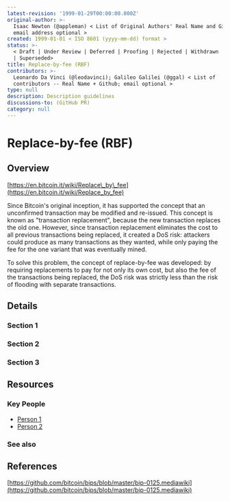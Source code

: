 ```yaml
---
latest-revision: '1999-01-29T00:00:00.000Z'
original-author: >-
  Isaac Newton (@appleman) < List of Original Authors' Real Name and Github;
  email address optional >
created: 1999-01-01 < ISO 8601 (yyyy-mm-dd) format >
status: >-
  < Draft | Under Review | Deferred | Proofing | Rejected | Withdrawn | Accepted
  | Superseded>
title: Replace-by-fee (RBF)
contributors: >-
  Leonardo Da Vinci (@leodavinci); Galileo Galilei (@ggal) < List of
  contributors -- Real Name + Github; email optional >
type: null
description: Description guidelines
discussions-to: (GitHub PR)
category: null
---
```


# Replace-by-fee \(RBF\)

## Overview

[https://en.bitcoin.it/wiki/Replace\_by\_fee](https://en.bitcoin.it/wiki/Replace_by_fee)

Since Bitcoin's original inception, it has supported the concept that an unconfirmed transaction may be modified and re-issued. This concept is known as "transaction replacement", because the new transaction replaces the old one. However, since transaction replacement eliminates the cost to all previous transactions being replaced, it created a DoS risk: attackers could produce as many transactions as they wanted, while only paying the fee for the one variant that was eventually mined.

To solve this problem, the concept of replace-by-fee was developed: by requiring replacements to pay for not only its own cost, but also the fee of the transactions being replaced, the DoS risk was strictly less than the risk of flooding with separate transactions.



## Details

### Section 1

### Section 2

### Section 3

## Resources

### Key People

* [Person 1](replace-by-fee-rbf.md)
* [Person 2](replace-by-fee-rbf.md)

### See also

## References

[https://github.com/bitcoin/bips/blob/master/bip-0125.mediawiki](https://github.com/bitcoin/bips/blob/master/bip-0125.mediawiki)

